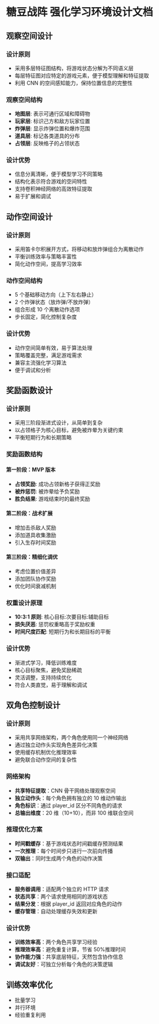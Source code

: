 # 糖豆战阵 强化学习环境设计文档

## 观察空间设计

### 设计原则

- 采用多层特征图结构，将游戏状态分解为不同语义层
- 每层特征图对应特定的游戏元素，便于模型理解和特征提取
- 利用 CNN 的空间感知能力，保持位置信息的完整性

### 观察空间结构

- **地图层**: 表示可通行区域和障碍物
- **玩家层**: 标识己方和敌方玩家位置
- **炸弹层**: 显示炸弹位置和爆炸范围
- **道具层**: 标记各类道具的分布
- **占领层**: 反映格子的占领状态

### 设计优势

- 信息分离清晰，便于模型学习不同策略
- 结构化表示符合游戏的空间特性
- 支持卷积神经网络的高效特征提取
- 易于扩展和调试

## 动作空间设计

### 设计原则

- 采用笛卡尔积展开方式，将移动和放炸弹组合为离散动作
- 平衡训练效率与策略丰富性
- 简化动作空间，提高学习效率

### 动作空间结构

- 5 个基础移动方向（上下左右静止）
- 2 个炸弹状态（放炸弹/不放炸弹）
- 组合形成 10 个离散动作选项
- 步长固定，简化控制复杂度

### 设计优势

- 动作空间简单有效，易于算法处理
- 策略覆盖完整，满足游戏需求
- 兼容主流强化学习算法
- 便于调试和分析

## 奖励函数设计

### 设计原则

- 采用三阶段渐进式设计，从简单到复杂
- 以占领格子为核心目标，避免被炸晕为关键约束
- 平衡短期行为和长期策略

### 奖励函数结构

#### 第一阶段：MVP 版本

- **占领奖励**: 成功占领新格子获得正奖励
- **被炸惩罚**: 被炸晕给予负奖励
- **胜负结果**: 游戏结束时的最终奖励

#### 第二阶段：战术扩展

- 增加击杀敌人奖励
- 添加道具收集激励
- 引入生存时间奖励

#### 第三阶段：精细化调优

- 考虑位置价值差异
- 添加团队协作奖励
- 优化时间衰减机制

### 权重设计原理

- **10:3:1 原则**: 核心目标:次要目标:辅助目标
- **损失厌恶**: 惩罚权重略高于奖励权重
- **时间尺度匹配**: 短期行为和长期目标的平衡

### 设计优势

- 渐进式学习，降低训练难度
- 核心目标聚焦，避免奖励稀疏
- 灵活调整，支持持续优化
- 符合人类直觉，易于理解和调试

## 双角色控制设计

### 设计原则

- 采用共享网络架构，两个角色使用同一个神经网络
- 通过独立动作头实现角色差异化决策
- 使用缓存机制优化推理效率
- 避免联合动作空间的复杂性

### 网络架构

- **共享特征提取**：CNN 骨干网络处理观察空间
- **独立动作头**：每个角色拥有独立的 10 维动作输出
- **角色标识**：通过 player_id 区分不同角色的请求
- **总输出维度**：20 维（10+10），而非 100 维联合空间

### 推理优化方案

- **时间戳缓存**：基于游戏状态时间戳缓存预测结果
- **一次推理**：每个时间步只进行一次前向传播
- **双输出**：同时生成两个角色的动作决策

### 接口适配

- **服务器调用**：适配两个独立的 HTTP 请求
- **状态共享**：两个请求使用相同的游戏状态
- **结果分发**：根据 player_id 返回对应角色的动作
- **缓存管理**：自动处理缓存失效和更新

### 设计优势

- **训练效率高**：两个角色共享学习经验
- **推理效率高**：避免重复计算，节省 50%推理时间
- **协作能力强**：共享底层特征，天然包含协作信息
- **调试友好**：可独立分析每个角色的决策逻辑

## 训练效率优化

- 批量学习
- 并行环境
- 经验重复利用
